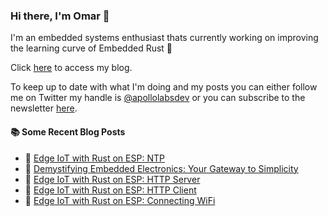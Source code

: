 ### Hi there, I'm Omar 👋

I'm an embedded systems enthusiast thats currently working on improving the learning curve of Embedded Rust 🦀

Click [here](https://apollolabsblog.hashnode.dev/) to access my blog.

To keep up to date with what I'm doing and my posts you can either follow me on Twitter my handle is [@apollolabsdev](https://twitter.com/apollolabsbin) or you can subscribe to the newsletter [here](http://subscribepage.io/apollolabsnewsletter).

<!--
**apollolabsdev/apollolabsdev** is a ✨ _special_ ✨ repository because its `README.md` (this file) appears on your GitHub profile.

Here are some ideas to get you started:

- 🔭 I’m currently working on ...
- 🌱 I’m currently learning ...
- 👯 I’m looking to collaborate on ...
- 🤔 I’m looking for help with ...
- 💬 Ask me about ...
- 📫 How to reach me: ...
- 😄 Pronouns: ...
- ⚡ Fun fact: ...
-->


#### :books: Some Recent Blog Posts
<!-- BLOGPOSTS:START -->
 - 💫 [Edge IoT with Rust on ESP: NTP](https://apollolabsblog.hashnode.dev/edge-iot-with-rust-on-esp-ntp)
 - 🌮 [Demystifying Embedded Electronics: Your Gateway to Simplicity](https://apollolabsblog.hashnode.dev/demystifying-embedded-electronics-your-gateway-to-simplicity)
 - 💫 [Edge IoT with Rust on ESP: HTTP Server](https://apollolabsblog.hashnode.dev/edge-iot-with-rust-on-esp-http-server)
 - 🚀 [Edge IoT with Rust on ESP: HTTP Client](https://apollolabsblog.hashnode.dev/edge-iot-with-rust-on-esp-http-client)
 - 💫 [Edge IoT with Rust on ESP: Connecting WiFi](https://apollolabsblog.hashnode.dev/edge-iot-with-rust-on-esp-connecting-wifi)<!-- BLOGPOSTS:END -->
